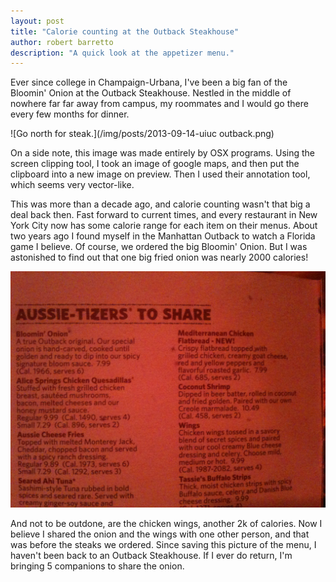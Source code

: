 ```yaml
---
layout: post
title: "Calorie counting at the Outback Steakhouse"
author: robert barretto
description: "A quick look at the appetizer menu."
---
```


Ever since college in Champaign-Urbana, I've been a big fan of the Bloomin' Onion at the Outback Steakhouse. Nestled in the middle of nowhere far far away from campus, my roommates and I would go there every few months for dinner. 

![Go north for steak.](/img/posts/2013-09-14-uiuc outback.png)

On a side note, this image was made entirely by OSX programs. Using the screen clipping tool, I took an image of google maps, and then put the clipboard into a new image on preview. Then I used their annotation tool, which seems very vector-like.

This was more than a decade ago, and calorie counting wasn't that big a deal back then. Fast forward to current times, and every restaurant in New York City now has some calorie range for each item on their menus. About two years ago I found myself in the Manhattan Outback to watch a Florida game I believe. Of course, we ordered the big Bloomin' Onion. But I was astonished to find out that one big fried onion was nearly 2000 calories!

![3/4 of your daily calorie intake before the main course.](/img/posts/2013-09-14-outbackmenu.JPG)

And not to be outdone, are the chicken wings, another 2k of calories. Now I believe I shared the onion and the wings with one other person, and that was before the steaks we ordered. Since saving this picture of the menu, I haven't been back to an Outback Steakhouse. If I ever do return, I'm bringing 5 companions to share the onion.


